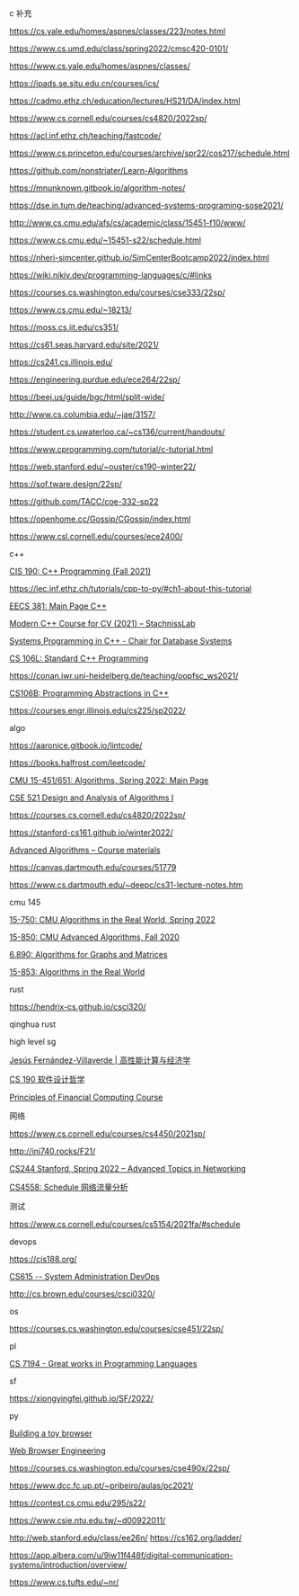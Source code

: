 c 补充


https://cs.yale.edu/homes/aspnes/classes/223/notes.html

https://www.cs.umd.edu/class/spring2022/cmsc420-0101/


https://www.cs.yale.edu/homes/aspnes/classes/

https://ipads.se.sjtu.edu.cn/courses/ics/

https://cadmo.ethz.ch/education/lectures/HS21/DA/index.html


https://www.cs.cornell.edu/courses/cs4820/2022sp/

https://acl.inf.ethz.ch/teaching/fastcode/

https://www.cs.princeton.edu/courses/archive/spr22/cos217/schedule.html

https://github.com/nonstriater/Learn-Algorithms

https://mnunknown.gitbook.io/algorithm-notes/

https://dse.in.tum.de/teaching/advanced-systems-programing-sose2021/


http://www.cs.cmu.edu/afs/cs/academic/class/15451-f10/www/


https://www.cs.cmu.edu/~15451-s22/schedule.html



https://nheri-simcenter.github.io/SimCenterBootcamp2022/index.html


https://wiki.nikiv.dev/programming-languages/c/#links


https://courses.cs.washington.edu/courses/cse333/22sp/


https://www.cs.cmu.edu/~18213/


https://moss.cs.iit.edu/cs351/

https://cs61.seas.harvard.edu/site/2021/


https://cs241.cs.illinois.edu/

https://engineering.purdue.edu/ece264/22sp/

https://beej.us/guide/bgc/html/split-wide/

http://www.cs.columbia.edu/~jae/3157/



https://student.cs.uwaterloo.ca/~cs136/current/handouts/

https://www.cprogramming.com/tutorial/c-tutorial.html

https://web.stanford.edu/~ouster/cs190-winter22/

https://sof.tware.design/22sp/



https://github.com/TACC/coe-332-sp22

https://openhome.cc/Gossip/CGossip/index.html



https://www.csl.cornell.edu/courses/ece2400/

c++ 

[CIS 190: C++ Programming (Fall 2021)](https://www.seas.upenn.edu/~cis190/)

https://lec.inf.ethz.ch/tutorials/cpp-to-py/#ch1-about-this-tutorial


[EECS 381: Main Page C++](http://websites.umich.edu/~eecs381/)



[Modern C++ Course for CV (2021) – StachnissLab](https://www.ipb.uni-bonn.de/teaching/cpp-2021/)

[Systems Programming in C++ - Chair for Database Systems](http://db.in.tum.de/teaching/ss22/c++praktikum/?lang=en)

[CS 106L: Standard C++ Programming](https://web.stanford.edu/class/cs106l/)

https://conan.iwr.uni-heidelberg.de/teaching/oopfsc_ws2021/

[CS106B: Programming Abstractions in C++](https://web.stanford.edu/class/archive/cs/cs106b/cs106b.1214/)

https://courses.engr.illinois.edu/cs225/sp2022/



algo

https://aaronice.gitbook.io/lintcode/


https://books.halfrost.com/leetcode/



[CMU 15-451/651: Algorithms, Spring 2022: Main Page](https://www.cs.cmu.edu/~15451-s22/)



[CSE 521 Design and Analysis of Algorithms I](https://courses.cs.washington.edu/courses/cse521/21au/)



https://courses.cs.cornell.edu/cs4820/2022sp/



https://stanford-cs161.github.io/winter2022/



[ Advanced Algorithms – Course materials](https://www.cl.cam.ac.uk/teaching/2021/AdvAlgo/materials.html)



https://canvas.dartmouth.edu/courses/51779



https://www.cs.dartmouth.edu/~deepc/cs31-lecture-notes.htm

cmu 145



[15-750: CMU Algorithms in the Real World, Spring 2022](https://www.cs.cmu.edu/~15750/)

[15-850: CMU Advanced Algorithms, Fall 2020](http://www.cs.cmu.edu/~15850/)

[6.890: Algorithms for Graphs and Matrices](https://people.csail.mit.edu/virgi/6.890/)

[15-853: Algorithms in the Real World](https://www.cs.cmu.edu/afs/cs/project/pscico-guyb/realworld/www/)



rust



https://hendrix-cs.github.io/csci320/

qinghua rust





high level sg

[Jesús Fernández-Villaverde | 高性能计算与经济学](https://www.sas.upenn.edu/~jesusfv/)

[CS 190 软件设计哲学](https://web.stanford.edu/~ouster/cs190-winter22/)

[Principles of Financial Computing Course](https://www.csie.ntu.edu.tw/~lyuu/finance1.html)



网络

https://www.cs.cornell.edu/courses/cs4450/2021sp/

http://ini740.rocks/F21/



[CS244 Stanford, Spring 2022 – Advanced Topics in Networking](https://2022-cs244.github.io/)



[CS4558: Schedule 网络流量分析](https://tancad.net/courses/CS4558/AY2021-Q1/schedule.php)



测试

https://www.cs.cornell.edu/courses/cs5154/2021fa/#schedule



devops

https://cis188.org/

[CS615 -- System Administration DevOps](https://stevens.netmeister.org/615/)



http://cs.brown.edu/courses/csci0320/



os

https://courses.cs.washington.edu/courses/cse451/22sp/



pl

[CS 7194 - Great works in Programming Languages](https://www.cs.cornell.edu/courses/cs7194/2019sp/)

sf

https://xiongyingfei.github.io/SF/2022/



py

[Building a toy browser](https://shuheikagawa.com/blog/2022/06/03/toy-browser/)

[Web Browser Engineering](https://browser.engineering/)

https://courses.cs.washington.edu/courses/cse490x/22sp/



https://www.dcc.fc.up.pt/~pribeiro/aulas/pc2021/

https://contest.cs.cmu.edu/295/s22/



https://www.csie.ntu.edu.tw/~d00922011/

http://web.stanford.edu/class/ee26n/
https://cs162.org/ladder/

https://app.albera.com/u/9iw11f448f/digital-communication-systems/introduction/overview/




https://www.cs.tufts.edu/~nr/

